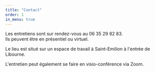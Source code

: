 ```yaml
---
title: "Contact"
order: 1
in_menu: true
---
```

Les entretiens sont sur rendez-vous au 06 35 29 82 83.  
Ils peuvent être en présentiel ou virtuel.

Le lieu est situé sur un espace de travail à Saint-Emilion à l'entrée de Libourne.

L'entretien peut également se faire en visio-conférence via Zoom. 